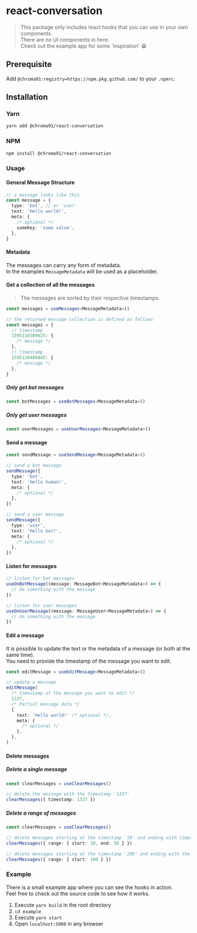 # react-conversation

> This package only includes react hooks that you can use in your own components.  
> There are no UI components in here.  
> Check out the example app for some 'inspiration' 😁

## Prerequisite

Add `@chroma91:registry=https://npm.pkg.github.com/` to your `.npmrc`.

## Installation

### Yarn

```bash
yarn add @chroma91/react-conversation
```

### NPM

```bash
npm install @chroma91/react-conversation
```

### Usage

#### General Message Structure

```ts
// a message looks like this
const message = {
  type: 'bot', // or 'user'
  text: 'Hello world!',
  meta: {
    /* optional */
    someKey: 'some value',
  },
}
```

#### Metadata

The messages can carry any form of metadata.  
In the examples `MessageMetadata` will be used as a placeholder.

#### Get a collection of all the messages

> The messages are sorted by their respective timestamps.

```ts
const messages = useMessages<MessageMetadata>()

// the returned message collection is defined as follows
const messages = {
  // timestamp
  1595110300625: {
    /* message */
  },
  // timestamp
  1595110400845: {
    /* message */
  },
}
```

##### Only get bot messages

```ts
const botMessages = useBotMessages<MessageMetadata>()
```

##### Only get user messages

```ts
const userMessages = useUserMessages<MessageMetadata>()
```

#### Send a message

```ts
const sendMessage = useSendMessage<MessageMetadata>()

// send a bot message
sendMessage({
  type: 'bot',
  text: 'Hello human!',
  meta: {
    /* optional */
  },
})

// send a user message
sendMessage({
  type: 'user',
  text: 'Hello bot!',
  meta: {
    /* optional */
  },
})
```

#### Listen for messages

```ts
// listen for bot messages
useOnBotMessage((message: MessageBot<MessageMetadata>) => {
  // do something with the message
})

// listen for user messages
useOnUserMessage((message: MessageUser<MessageMetadata>) => {
  // do something with the message
})
```

#### Edit a message

It is possible to update the text or the metadata of a message (or both at the same time).  
You need to provide the timestamp of the message you want to edit.

```ts
const editMessage = useEditMessage<MessageMetadata>()

// update a message
editMessage(
  /* timestamp of the message you want to edit */
  1337,
  /* Partial message data */
  {
    text: 'Hello world!' /* optional */,
    meta: {
      /* optional */
    },
  },
)
```

#### Delete messages

##### Delete a single message

```ts
const clearMessages = useClearMessages()

// delete the message with the timestamp '1337'
clearMessages({ timestamp: 1337 })
```

##### Delete a range of messages

```ts
const clearMessages = useClearMessages()

// delete messages starting at the timestamp '10' and ending with timestamp '50' (inclusively)
clearMessages({ range: { start: 10, end: 50 } })

// delete messages starting at the timestamp '100' and ending with the latest
clearMessages({ range: { start: 100 } })
```

### Example

There is a small example app where you can see the hooks in action.  
Feel free to check out the source code to see how it works.

1. Execute `yarn build` in the root directory
2. `cd example`
3. Execute `yarn start`
4. Open `localhost:5000` in any browser
